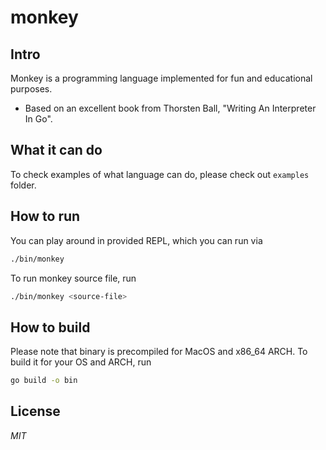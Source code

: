 # monkey

## Intro

Monkey is a programming language implemented for fun and educational purposes.

- Based on an excellent book from Thorsten Ball, "Writing An Interpreter In Go".

## What it can do

To check examples of what language can do, please check out `examples` folder. 

## How to run

You can play around in provided REPL, which you can run via

```bash
./bin/monkey
```

To run monkey source file, run

```bash
./bin/monkey <source-file>
```

## How to build

Please note that binary is precompiled for MacOS and x86_64 ARCH. To build it for your OS and ARCH, run

```bash
go build -o bin
```

## License
*MIT*